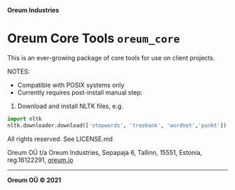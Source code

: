 **Oreum Industries**

# Oreum Core Tools `oreum_core`

This is an ever-growing package of core tools for use on client projects.

NOTES:

+ Compatible with POSIX systems only
+ Currently requires post-install manual step: 

1. Download and install NLTK files, e.g.

```python
import nltk
nltk.downloader.download(['stopwords', 'treebank', 'wordnet','punkt'])
```

All rights reserved. See LICENSE.md

Oreum OÜ t/a Oreum Industries, Sepapaja 6, Tallinn, 15551, Estonia,
reg.16122291, [oreum.io](https://oreum.io)

---
**Oreum OÜ &copy; 2021**
